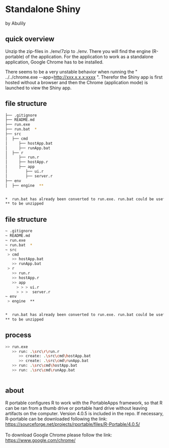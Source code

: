 # Standalone Shiny
by Abulily

## quick overview
Unzip the zip-files in ./env/7zip to ./env. There you will find the engine (R-portable) of the application. For the application to work as a standalone application, Google Chrome has to be installed.

There seems to be a very unstable behavior when running the " ../../chrome.exe --app=http://xxx.x.x.x:xxxx ". Therefor the Shiny app is first hosted without a browser and then the Chrome (application mode) is launched to view the Shiny app.


## file structure
```bash
├── .gitignore
├── README.md
├── run.exe
├── run.bat  *
├── src
│  ├── cmd
│     ├── hostApp.bat
│     ├── runApp.bat
│  ├── r
│     ├── run.r
│     ├── hostApp.r
│     ├── app
│        ├── ui.r
│        ├── server.r
├── env
│  ├── engine  **


*  run.bat has already been converted to run.exe. run.bat could be usefull for debugging.
** to be unzipped

```

## file structure
```bash
~ .gitignore
~ README.md
~ run.exe
~ run.bat  *
~ src
 > cmd
   >> hostApp.bat
   >> runApp.bat
 > r
   >> run.r
   >> hostApp.r
   >> app
     > > > ui.r
     > > >  server.r
~ env
 > engine  **


*  run.bat has already been converted to run.exe. run.bat could be usefull for debugging.
** to be unzipped

```


## process
```bash
>> run.exe
   >> run: .\src\r\run.r
      >> create: .\src\cmd\hostApp.bat
      >> create: .\src\cmd\runApp.bat
   >> run: .\src\cmd\hostApp.bat
   >> run: .\src\cmd\runApp.bat
  
```

## about

R portable configures R to work with the PortableApps framework, so that R can be ran from a thumb drive or portable hard drive without leaving artifacts on the computer. Version 4.0.5 is included in the repo. If necessary, R-portable can be downloaded following the link:  
https://sourceforge.net/projects/rportable/files/R-Portable/4.0.5/
\
\
To download Google Chrome please follow the link:  
https://www.google.com/chrome/
